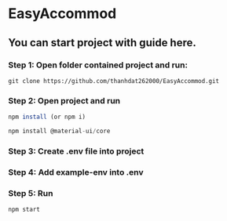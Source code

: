 # EasyAccommod

## You can start project with guide here.

### Step 1: Open folder contained project and run:

```git
git clone https://github.com/thanhdat262000/EasyAccommod.git
```

### Step 2: Open project and run

```javascript
npm install (or npm i)
```

```javascript
npm install @material-ui/core
```

### Step 3: Create .env file into project

### Step 4: Add example-env into .env

### Step 5: Run

```javascript
npm start
```
